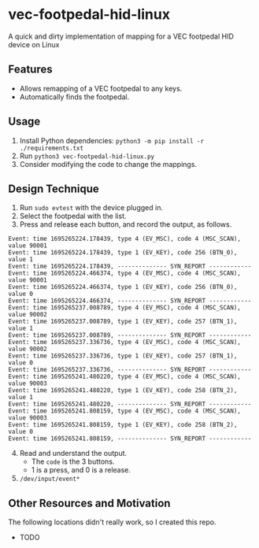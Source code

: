 # vec-footpedal-hid-linux
A quick and dirty implementation of mapping for a VEC footpedal HID device on Linux

## Features
* Allows remapping of a VEC footpedal to any keys.
* Automatically finds the footpedal.

## Usage
1. Install Python dependencies: `python3 -m pip install -r ./requirements.txt`
2. Run `python3 vec-footpedal-hid-linux.py`
3. Consider modifying the code to change the mappings.

## Design Technique
1. Run `sudo evtest` with the device plugged in.
2. Select the footpedal with the list.
3. Press and release each button, and record the output, as follows.
```
Event: time 1695265224.178439, type 4 (EV_MSC), code 4 (MSC_SCAN), value 90001
Event: time 1695265224.178439, type 1 (EV_KEY), code 256 (BTN_0), value 1
Event: time 1695265224.178439, -------------- SYN_REPORT ------------
Event: time 1695265224.466374, type 4 (EV_MSC), code 4 (MSC_SCAN), value 90001
Event: time 1695265224.466374, type 1 (EV_KEY), code 256 (BTN_0), value 0
Event: time 1695265224.466374, -------------- SYN_REPORT ------------
Event: time 1695265237.008789, type 4 (EV_MSC), code 4 (MSC_SCAN), value 90002
Event: time 1695265237.008789, type 1 (EV_KEY), code 257 (BTN_1), value 1
Event: time 1695265237.008789, -------------- SYN_REPORT ------------
Event: time 1695265237.336736, type 4 (EV_MSC), code 4 (MSC_SCAN), value 90002
Event: time 1695265237.336736, type 1 (EV_KEY), code 257 (BTN_1), value 0
Event: time 1695265237.336736, -------------- SYN_REPORT ------------
Event: time 1695265241.480220, type 4 (EV_MSC), code 4 (MSC_SCAN), value 90003
Event: time 1695265241.480220, type 1 (EV_KEY), code 258 (BTN_2), value 1
Event: time 1695265241.480220, -------------- SYN_REPORT ------------
Event: time 1695265241.808159, type 4 (EV_MSC), code 4 (MSC_SCAN), value 90003
Event: time 1695265241.808159, type 1 (EV_KEY), code 258 (BTN_2), value 0
Event: time 1695265241.808159, -------------- SYN_REPORT ------------
```
4. Read and understand the output.
    * The `code` is the 3 buttons.
    * 1 is a press, and 0 is a release.
5. `/dev/input/event*`

## Other Resources and Motivation
The following locations didn't really work, so I created this repo.
* TODO
